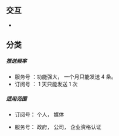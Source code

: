 ## 交互

* 

## 分类

##### 推送频率

* 服务号 ：功能强大， 一个月只能发送 4 条。
* 订阅号 ： 1 天只能发送 1 次

##### 适用范围

* 订阅号： 个人， 媒体 

* 服务号： 政府， 公司，  企业资格认证

  

